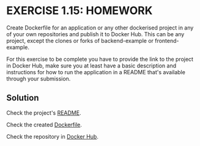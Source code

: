 # EXERCISE 1.15: HOMEWORK

Create Dockerfile for an application or any other dockerised project in any of your own repositories and publish it to Docker Hub. This can be any project, except the clones or forks of backend-example or frontend-example.

For this exercise to be complete you have to provide the link to the project in Docker Hub, make sure you at least have a basic description and instructions for how to run the application in a README that's available through your submission.

## Solution

Check the project's [README](DotnetApiExample/README.md).

Check the created [Dockerfile](DotnetApiExample/Dockerfile).

Check the repository in [Docker Hub](https://hub.docker.com/repository/docker/matheuspatrick/dotnet-api-example/general).
